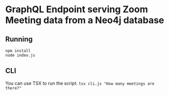# GraphQL Endpoint serving Zoom Meeting data from a Neo4j database

## Running

```
npm install
node index.js
```

## CLI

You can use TSX to run the script.
`tsx cli.js "How many meetings are there?"`
